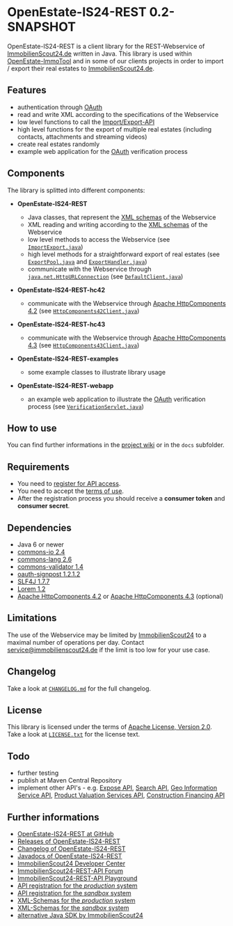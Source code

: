 OpenEstate-IS24-REST 0.2-SNAPSHOT
=================================

OpenEstate-IS24-REST is a client library for the REST-Webservice of
[ImmobilienScout24.de](http://www.immobilienscout24.de/) written in Java. This
library is used within [OpenEstate-ImmoTool](http://openestate.org/) and in
some of our clients projects in order to import / export their real estates to
[ImmobilienScout24.de](http://www.immobilienscout24.de/).


Features
--------

-   authentication through [OAuth](http://api.immobilienscout24.de/useful/authentication.html)
-   read and write XML according to the specifications of the Webservice
-   low level functions to call the [Import/Export-API](http://api.immobilienscout24.de/our-apis/import-export.html)
-   high level functions for the export of multiple real estates (including
    contacts, attachments and streaming videos)
-   create real estates randomly
-   example web application for the [OAuth](http://api.immobilienscout24.de/useful/authentication.html)
    verification process


Components
----------

The library is splitted into different components:

-   **OpenEstate-IS24-REST**

    -   Java classes, that represent the [XML schemas](OpenEstate-IS24-REST/src/main/xsd) of the Webservice
    -   XML reading and writing according to the [XML schemas](OpenEstate-IS24-REST/src/main/xsd) of the Webservice
    -   low level methods to access the Webservice
        (see [`ImportExport.java`](OpenEstate-IS24-REST/src/main/java/org/openestate/is24/restapi/ImportExport.java))
    -   high level methods for a straightforward export of real estates
        (see [`ExportPool.java`](OpenEstate-IS24-REST/src/main/java/org/openestate/is24/restapi/utils/ExportPool.java)
        and [`ExportHandler.java`](OpenEstate-IS24-REST/src/main/java/org/openestate/is24/restapi/utils/ExportHandler.java))
    -   communicate with the Webservice through [`java.net.HttpURLConnection`](http://docs.oracle.com/javase/6/docs/api/java/net/HttpURLConnection.html)
        (see [`DefaultClient.java`](OpenEstate-IS24-REST/src/main/java/org/openestate/is24/restapi/DefaultClient.java))

-   **OpenEstate-IS24-REST-hc42**

    -   communicate with the Webservice through [Apache HttpComponents 4.2](http://hc.apache.org/httpcomponents-client-4.2.x/)
        (see [`HttpComponents42Client.java`](OpenEstate-IS24-REST-hc42/src/main/java/org/openestate/is24/restapi/hc42/HttpComponents42Client.java))

-   **OpenEstate-IS24-REST-hc43**

    -   communicate with the Webservice through [Apache HttpComponents 4.3](http://hc.apache.org/httpcomponents-client-4.3.x/)
        (see [`HttpComponents43Client.java`](OpenEstate-IS24-REST-hc43/src/main/java/org/openestate/is24/restapi/hc43/HttpComponents43Client.java))

-   **OpenEstate-IS24-REST-examples**

    -   some example classes to illustrate library usage

-   **OpenEstate-IS24-REST-webapp**

    -   an example web application to illustrate the [OAuth](http://api.immobilienscout24.de/useful/authentication.html) verification process
        (see [`VerificationServlet.java`](OpenEstate-IS24-REST-webapp/src/main/java/org/openestate/is24/restapi/webapp/VerificationServlet.java))


How to use
----------

You can find further informations in the
[project wiki](https://github.com/OpenEstate/OpenEstate-IS24-REST/wiki) or in
the `docs` subfolder.


Requirements
------------

-   You need to [register for API access](http://rest.immobilienscout24.de/restapi/security/registration).
-   You need to accept the [terms of use](http://api.immobilienscout24.de/terms-of-use.html).
-   After the registration process you should receive a **consumer token** and
    **consumer secret**.


Dependencies
------------

-   Java 6 or newer
-   [commons-io 2.4](http://commons.apache.org/proper/commons-io/)
-   [commons-lang 2.6](http://commons.apache.org/proper/commons-lang/)
-   [commons-validator 1.4](http://commons.apache.org/proper/commons-validator/)
-   [oauth-signpost 1.2.1.2](https://code.google.com/p/oauth-signpost/)
-   [SLF4J 1.7.7](http://www.slf4j.org/)
-   [Lorem 1.2](https://github.com/mdeanda/lorem)
-   [Apache HttpComponents 4.2](http://hc.apache.org/httpcomponents-client-4.2.x/) or
    [Apache HttpComponents 4.3](http://hc.apache.org/httpcomponents-client-4.3.x/) (optional)


Limitations
-----------

The use of the Webservice may be limited by
[ImmobilienScout24](http://www.immobilienscout24.de/) to a maximal number of
operations per day. Contact <service@immobilienscout24.de> if the limit is too
low for your use case.


Changelog
---------

Take a look at [`CHANGELOG.md`](CHANGELOG.md) for the full changelog.


License
-------

This library is licensed under the terms of
[Apache License, Version 2.0](http://www.apache.org/licenses/LICENSE-2.0.html).
Take a look at [`LICENSE.txt`](LICENSE.txt) for the license text.


Todo
----

-   further testing
-   publish at Maven Central Repository
-   implement other API's - e.g.
    [Expose API](http://api.immobilienscout24.de/our-apis/expose.html),
    [Search API](http://api.immobilienscout24.de/our-apis/search.html),
    [Geo Information Service API](http://api.immobilienscout24.de/our-apis/gis.html),
    [Product Valuation Services API](http://api.immobilienscout24.de/our-apis/valuation.html),
    [Construction Financing API](http://api.immobilienscout24.de/our-apis/construction-financing.html)


Further informations
--------------------

-   [OpenEstate-IS24-REST at GitHub](https://github.com/OpenEstate/OpenEstate-IS24-REST)
-   [Releases of OpenEstate-IS24-REST](https://github.com/OpenEstate/OpenEstate-IS24-REST/releases)
-   [Changelog of OpenEstate-IS24-REST](https://github.com/OpenEstate/OpenEstate-IS24-REST/blob/develop/CHANGELOG.md)
-   [Javadocs of OpenEstate-IS24-REST](http://manual.openestate.org/OpenEstate-IS24-REST/)
-   [ImmobilienScout24 Developer Center](http://api.immobilienscout24.de/)
-   [ImmobilienScout24-REST-API Forum](https://groups.google.com/forum/#!forum/immobilienscout24-development)
-   [ImmobilienScout24-REST-API Playground](http://playground.immobilienscout24.de/rest/playground)
-   [API registration for the *production* system](http://rest.immobilienscout24.de/restapi/security/registration)
-   [API registration for the *sandbox* system](http://rest.sandbox-immobilienscout24.de/restapi/security/registration)
-   [XML-Schemas for the *production* system](http://rest.immobilienscout24.de/restapi/api/offer/v1.0/?_wadl&_schema)
-   [XML-Schemas for the *sandbox* system](http://rest.sandbox-immobilienscout24.de/restapi/api/offer/v1.0/?_wadl&_schema)
-   [alternative Java SDK by ImmobilienScout24](https://github.com/ImmobilienScout24/restapi-java-sdk)
